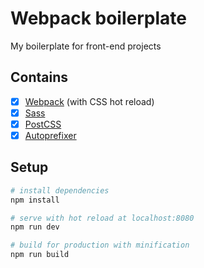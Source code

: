 # Webpack boilerplate

My boilerplate for front-end projects

## Contains
- [x] [Webpack](https://webpack.github.io) (with CSS hot reload)
- [x] [Sass](http://sass-lang.com/)
- [x] [PostCSS](http://postcss.org/)
- [x] [Autoprefixer](https://github.com/postcss/autoprefixer)

## Setup

``` bash
# install dependencies
npm install

# serve with hot reload at localhost:8080
npm run dev

# build for production with minification
npm run build
```